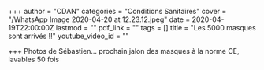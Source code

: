 +++
author = "CDAN"
categories = "Conditions Sanitaires"
cover = "/WhatsApp Image 2020-04-20 at 12.23.12.jpeg"
date = 2020-04-19T22:00:00Z
lastmod = ""
pdf_link = ""
tags = []
title = "Les 5000 masques sont arrivés !!"
youtube_video_id = ""

+++
Photos de Sébastien... prochain jalon des masques à la norme CE, lavables 50 fois 